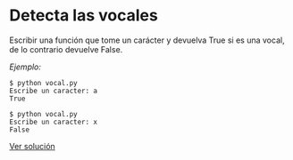 # Detecta las vocales

Escribir una función que tome un carácter y devuelva True si es una vocal, de lo contrario devuelve False.

_Ejemplo:_

```
$ python vocal.py
Escribe un caracter: a
True
```
```
$ python vocal.py
Escribe un caracter: x
False
```

[Ver solución](solutions/vocales.py)
